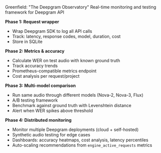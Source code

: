 Greenfield: "The Deepgram Observatory"
Real-time monitoring and testing framework for Deepgram API

**Phase 1: Request wrapper**
- Wrap Deepgram SDK to log all API calls
- Track: latency, response codes, model, duration, cost
- Store in SQLite

**Phase 2: Metrics & accuracy**
- Calculate WER on test audio with known ground truth
- Track accuracy trends
- Prometheus-compatible metrics endpoint
- Cost analysis per request/project

**Phase 3: Multi-model comparison**
- Run same audio through different models (Nova-2, Nova-3, Flux)
- A/B testing framework
- Benchmark against ground truth with Levenshtein distance
- Alert when WER spikes above threshold

**Phase 4: Distributed monitoring**
- Monitor multiple Deepgram deployments (cloud + self-hosted)
- Synthetic audio testing for edge cases
- Dashboards: accuracy heatmaps, cost analysis, latency percentiles
- Auto-scaling recommendations from `engine_active_requests` metrics
